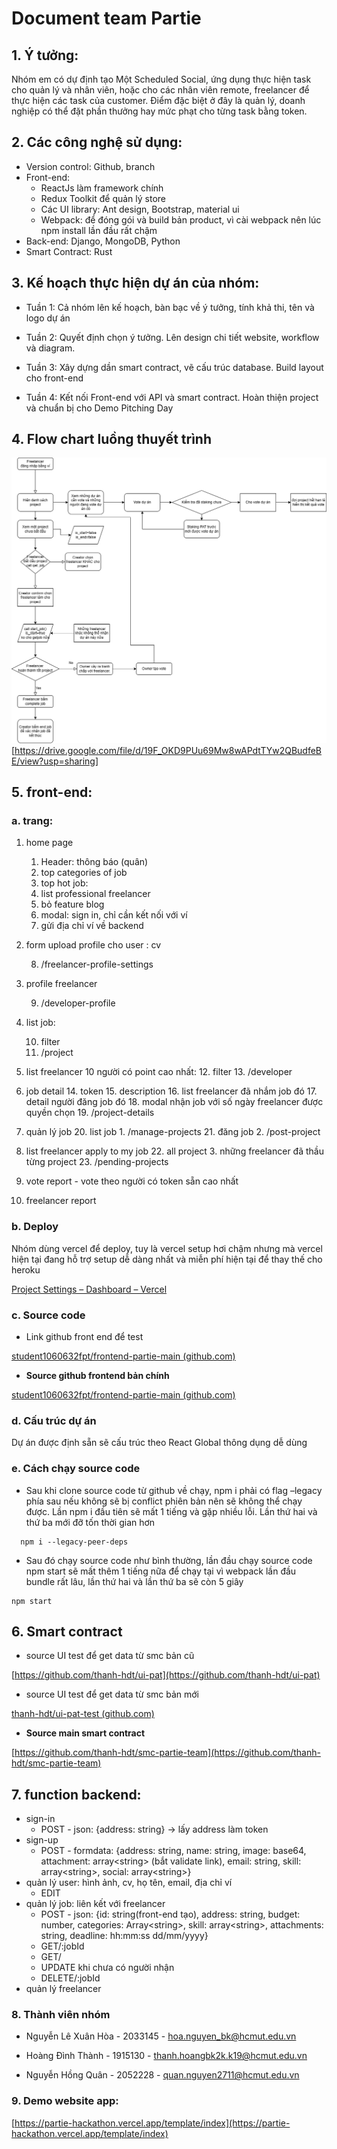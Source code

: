 # Document team Partie

## 1. Ý tưởng:

Nhóm em có dự định tạo Một Scheduled Social, ứng dụng thực hiện task cho quản lý và nhân viên, hoặc cho các nhân viên remote, freelancer để thực hiện các task của customer. Điểm đặc biệt ở đây là quản lý, doanh nghiệp có thể đặt phần thưởng hay mức phạt cho từng task bằng token.

## 2. Các công nghệ sử dụng:

- Version control: Github, branch
- Front-end:
  - ReactJs làm framework chính
  - Redux Toolkit để quản lý store
  - Các UI library: Ant design, Bootstrap, material ui
  - Webpack: để đóng gói và build bản product, vì cài webpack nên lúc npm install lần đầu rất chậm
- Back-end: Django, MongoDB, Python
- Smart Contract: Rust

## 3. Kế hoạch thực hiện dự án của nhóm:

- Tuần 1: Cả nhóm lên kế hoạch, bàn bạc về ý tưởng, tính khả thi, tên và logo dự án

- Tuần 2: Quyết định chọn ý tưởng. Lên design chi tiết website, workflow và diagram.

- Tuần 3: Xây dựng dần smart contract, vẽ cấu trúc database. Build layout cho front-end

- Tuần 4: Kết nối Front-end với API và smart contract. Hoàn thiện project và chuẩn bị cho Demo Pitching Day

## 4. Flow chart luồng thuyết trình
![alt text for screen readers](/flow.png "Text to show on mouseover")
[https://drive.google.com/file/d/19F_OKD9PUu69Mw8wAPdtTYw2QBudfeBE/view?usp=sharing]

## 5. front-end:

### a. trang:

1. home page
   1. Header: thông báo (quân)
   2. top categories of job
   3. top hot job:
   4. list professional freelancer
   5. bỏ feature blog
   6. modal: sign in, chỉ cần kết nối với ví
   7. gửi địa chỉ ví về backend
2. form upload profile cho user : cv

   8. /freelancer-profile-settings

3. profile freelancer

   9. /developer-profile

4. list job:

   10. filter
   11. /project

5. list freelancer 10 người có point cao nhất: 12. filter 13. /developer

6. job detail 14. token 15. description 16. list freelancer đã nhắm job đó 17. detail người đăng job đó 18. modal nhận job với số ngày freelancer được quyền chọn 19. /project-details

7. quản lý job 20. list job 1. /manage-projects 21. đăng job 2. /post-project

8. list freelancer apply to my job 22. all project 3. những freelancer đã thầu từng project 23. /pending-projects

9. vote report - vote theo người có token sẵn cao nhất

10. freelancer report

### b. Deploy

Nhóm dùng vercel để deploy, tuy là vercel setup hơi chậm nhưng mà vercel hiện tại đang hỗ trợ setup dễ dàng nhất và miễn phí hiện tại để thay thế cho heroku

[Project Settings – Dashboard – Vercel](https://vercel.com/student1060632fpt/template-reactjs-kofe/settings)

### c. Source code

- Link github front end để test

[student1060632fpt/frontend-partie-main (github.com)](https://github.com/student1060632fpt/frontend-partie-main)

- **Source github frontend bản chính**

[student1060632fpt/frontend-partie-main (github.com)](https://github.com/student1060632fpt/frontend-partie-main)

### d. Cấu trúc dự án

Dự án được định sẵn sẽ cấu trúc theo React Global thông dụng dễ dùng

### e. Cách chạy source code

- Sau khi clone source code từ github về chạy, npm i phải có flag –legacy phía sau nếu không sẽ bị conflict phiên bản nên sẽ không thể chạy được. Lần npm i đầu tiên sẽ mất 1 tiếng và gặp nhiều lỗi. Lần thứ hai và thứ ba mới đỡ tốn thời gian hơn

```
  npm i --legacy-peer-deps
```


* Sau đó chạy source code như bình thường, lần đầu chạy source code npm start sẽ mất thêm 1 tiếng nữa để chạy tại vì webpack lần đầu bundle rất lâu, lần thứ hai và lần thứ ba sẽ còn 5 giây

```
npm start
```

## 6.  Smart contract

- source UI test để get data từ smc bản cũ

[https://github.com/thanh-hdt/ui-pat](https://github.com/thanh-hdt/ui-pat)

- source UI test để get data từ smc bản mới

[thanh-hdt/ui-pat-test (github.com)](https://github.com/thanh-hdt/ui-pat-test)

- **Source main smart contract**

[https://github.com/thanh-hdt/smc-partie-team](https://github.com/thanh-hdt/smc-partie-team)

## 7.  function backend:

- sign-in
  - POST - json: {address: string} -> lấy address làm token
- sign-up
  - POST - formdata: {address: string, name: string, image: base64, attachment: array&lt;string> (bắt validate link), email: string, skill: array&lt;string>, social: array&lt;string>}
- quản lý user: hình ảnh, cv, họ tên, email, địa chỉ ví
  - EDIT
- quản lý job: liên kết với freelancer
  - POST - json: {id: string(front-end tạo), address: string, budget: number, categories: Array&lt;string>, skill: array&lt;string>, attachments: string, deadline: hh:mm:ss dd/mm/yyyy}
  - GET/:jobId
  - GET/
  - UPDATE khi chưa có người nhận
  - DELETE/:jobId
- quản lý freelancer

### 8. Thành viên nhóm

- Nguyễn Lê Xuân Hòa - 2033145 - hoa.nguyen_bk@hcmut.edu.vn

- Hoàng Đình Thành - 1915130 - thanh.hoangbk2k.k19@hcmut.edu.vn

- Nguyễn Hồng Quân - 2052228 - quan.nguyen2711@hcmut.edu.vn

### 9. Demo website app:

[https://partie-hackathon.vercel.app/template/index](https://partie-hackathon.vercel.app/template/index)

